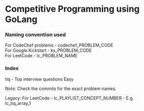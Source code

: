 # Competitive Programming using GoLang
### Naming convention used
For CodeChef problems - codechef_PROBLEM_CODE <br>
For Google Kickstart - ks_PROBLEM_CODE <br>
For LeetCode - lc_PROBLEM_NAME

### Index
 tiq - Top interview questions Easy <br>

Note: Check the commits for the exact problem names.

Legacy:
For LeetCode - lc_PLAYLIST_CONCEPT_NUMBER - E.g. lc_tiq_array_1 <br>

